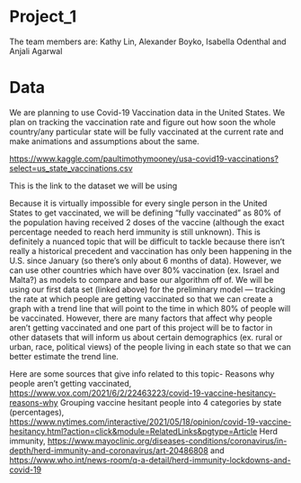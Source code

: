 # Project_1

The team members are: Kathy Lin, Alexander Boyko, Isabella Odenthal and Anjali Agarwal

# Data

We are planning to use Covid-19 Vaccination data in the United States. We plan on tracking the vaccination 
rate and figure out how soon the whole country/any particular state will be fully vaccinated at the current rate 
and make animations and assumptions about the same.

https://www.kaggle.com/paultimothymooney/usa-covid19-vaccinations?select=us_state_vaccinations.csv 

This is the link to the dataset we will be using

Because it is virtually impossible for every single person in the United States to get vaccinated, we will be defining “fully vaccinated” as 80% of the population having received 2 doses of the vaccine (although the exact percentage needed to reach herd immunity is still unknown). 
This is definitely a nuanced topic that will be difficult to tackle because there isn’t really a historical precedent and vaccination has only been happening in the U.S. since January (so there’s only about 6 months of data). However, we can use other countries which have over 80% vaccination (ex. Israel and Malta?) as models to compare and base our algorithm off of. 
We will be using our first data set (linked above) for the preliminary model — tracking the rate at which people are getting vaccinated so that we can create a graph with a trend line that will point to the time in which 80% of people will be vaccinated. 
However, there are many factors that affect why people aren’t getting vaccinated and one part of this project will be to factor in other datasets that will inform us about certain demographics (ex. rural or urban, race, political views) of the people living in each state so that we can better estimate the trend line.

Here are some sources that give info related to this topic- 
Reasons why people aren’t getting vaccinated, https://www.vox.com/2021/6/2/22463223/covid-19-vaccine-hesitancy-reasons-why
Grouping vaccine hesitant people into 4 categories by state (percentages), https://www.nytimes.com/interactive/2021/05/18/opinion/covid-19-vaccine-hesitancy.html?action=click&module=RelatedLinks&pgtype=Article
Herd immunity, https://www.mayoclinic.org/diseases-conditions/coronavirus/in-depth/herd-immunity-and-coronavirus/art-20486808 and https://www.who.int/news-room/q-a-detail/herd-immunity-lockdowns-and-covid-19
